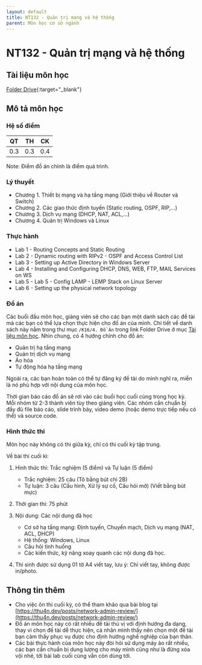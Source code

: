 ```yaml
---
layout: default
title: NT132 - Quản trị mạng và hệ thống
parent: Môn học cơ sở ngành
---
```


# NT132 - Quản trị mạng và hệ thống

## Tài liệu môn học

[Folder Drive](https://drive.google.com/drive/folders/1PJYHBWt-NV51mS0tNbkGTds0yYD1Lz4h?usp=sharing){:target="_blank"}

## Mô tả môn học

### Hệ số điểm

| QT     | TH  | CK  |
|------|-----|-----|
| <center> 0.3 </center>| <center> 0.3 </center>| <center>0.4</center> |

Note: Điểm đồ án chính là điểm quá trình.

### Lý thuyết

- Chương 1. Thiết bị mạng và hạ tầng mạng (Giới thiệu về Router và Switch)
- Chương 2. Các giao thức định tuyến (Static routing, OSPF, RIP,...)
- Chương 3. Dịch vụ mạng (DHCP, NAT, ACL,...)
- Chương 4. Quản trị Windows và Linux

### Thực hành

- Lab 1 - Routing Concepts and Static Routing
- Lab 2 - Dynamic routing with RIPv2 - OSPF and Access Control List
- Lab 3 - Setting up Active Directory in Windows Server
- Lab 4 - Installing and Configuring DHCP, DNS, WEB, FTP, MAIL Services on WS
- Lab 5 - Lab 5 - Config LAMP - LEMP Stack on Linux Server
- Lab 6 - Setting up the physical network topology

### Đồ án

Các buổi đầu môn học, giảng viên sẽ cho các bạn một danh sách các đề tài mà các bạn có thể lựa chọn thực hiện cho đồ án của mình. Chi tiết về danh sách này nằm trong thư mục `/K16/4. Đồ Án` trong link Folder Drive ở mục [Tài liệu môn học](#tài-liệu-môn-học). Nhìn chung, có 4 hướng chính cho đồ án:

- Quản trị hạ tầng mạng
- Quản trị dịch vụ mạng
- Ảo hóa
- Tự động hóa hạ tầng mạng

Ngoài ra, các bạn hoàn toàn có thể tự đăng ký đề tài do mình nghĩ ra, miễn là nó phù hợp với nội dung của môn học.

Thời gian báo cáo đồ án sẽ rơi vào các buổi học cuối cùng trong học kỳ. Mỗi nhóm từ 2-3 thành viên tùy theo giảng viên. Các nhóm cần chuẩn bị đầy đủ file báo cáo, slide trình bày, video demo (hoặc demo trực tiếp nếu có thể) và source code.

### Hình thức thi

Môn học này không có thi giữa kỳ, chỉ có thi cuối kỳ tập trung.

Về bài thi cuối kì:

1. Hình thức thi: Trắc nghiệm (5 điểm) và Tự luận (5 điểm)
    -  Trắc nghiệm: 25 câu (Tô bằng bút chì 2B)
    - Tự luận: 3 câu (Cấu hình, Xử lý sự cố, Câu hỏi mở) (Viết bằng bút mực)

2. Thời gian thi: 75 phút

3. Nội dung: Các nội dung đã học

    + Cơ sở hạ tầng mạng: Định tuyến, Chuyển mạch, Dịch vụ mạng (NAT, ACL, DHCP)
    + Hệ thống: Windows, Linux
    + Câu hỏi tình huống
    + Các kiến thức, kỹ năng xoay quanh các nội dung đã học.

4. Thí sinh được sử dụng 01 tờ A4 viết tay, lưu ý: Chỉ viết tay, không được in/photo.

## Thông tin thêm

- Cho việc ôn thi cuối kỳ, có thể tham khảo qua bài blog tại [https://thu4n.dev/posts/network-admin-review/](https://thu4n.dev/posts/network-admin-review/)
- Đồ án môn học này có rất nhiều đề tài thú vị với định hướng đa dạng, thay vì chọn đề tài dễ thực hiện, cá nhân mình thấy nên chọn một đề tài bạn cảm thấy phục vụ được cho định hướng nghề nghiệp của bạn thân.
- Các bài thực hành của môn học này đòi hỏi sử dụng máy ảo rất nhiều, các bạn cần chuẩn bị dung lượng cho máy mình cũng như là đừng xóa vội nhé, tới bài lab cuối cùng vẫn còn dùng tới.